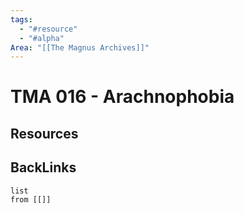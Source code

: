 ```yaml
---
tags:
  - "#resource"
  - "#alpha"
Area: "[[The Magnus Archives]]"
---
```


# TMA 016 - Arachnophobia


## Resources


## BackLinks

```dataview
list
from [[]]
```

